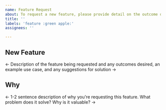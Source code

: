 ```yaml
---
name: Feature Request
about: To request a new feature, please provide detail on the outcome desired, solutions attempted and any suggested approaches.
title: ''
labels: 'feature :green apple:'
assignees: ''

---
```


## New Feature

<- Description of the feature being requested and any outcomes desired, an example use case, and any suggestions for solution ->

## Why
<- 1-2 sentence description of why you're requesting this feature. What problem does it solve? Why is it valuable? ->

